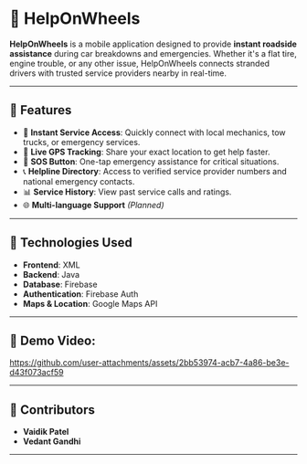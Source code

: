# 🚗 HelpOnWheels

**HelpOnWheels** is a mobile application designed to provide **instant roadside assistance** during car breakdowns and emergencies. Whether it's a flat tire, engine trouble, or any other issue, HelpOnWheels connects stranded drivers with trusted service providers nearby in real-time.

---

## 📱 Features

- 🔧 **Instant Service Access**: Quickly connect with local mechanics, tow trucks, or emergency services.
- 📍 **Live GPS Tracking**: Share your exact location to get help faster.
- 🚨 **SOS Button**: One-tap emergency assistance for critical situations.
- 📞 **Helpline Directory**: Access to verified service provider numbers and national emergency contacts.
- 📊 **Service History**: View past service calls and ratings.
- 🌐 **Multi-language Support** *(Planned)*

---

## 🚀 Technologies Used

- **Frontend**: XML
- **Backend**: Java
- **Database**: Firebase
- **Authentication**: Firebase Auth
- **Maps & Location**: Google Maps API

---

## 🎥 Demo Video:
https://github.com/user-attachments/assets/2bb53974-acb7-4a86-be3e-d43f073acf59

---

## 🤝 Contributors

- **Vaidik Patel**
- **Vedant Gandhi**

---

